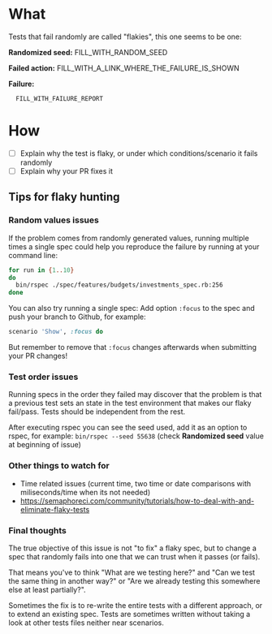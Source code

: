 # What
Tests that fail randomly are called "flakies", this one seems to be one:

**Randomized seed:** FILL_WITH_RANDOM_SEED

**Failed action:** FILL_WITH_A_LINK_WHERE_THE_FAILURE_IS_SHOWN

**Failure:**

```
  FILL_WITH_FAILURE_REPORT
```

# How
- [ ] Explain why the test is flaky, or under which conditions/scenario it fails randomly
- [ ] Explain why your PR fixes it

## Tips for flaky hunting

### Random values issues
If the problem comes from randomly generated values, running multiple times a single spec could help you reproduce the failure by running at your command line:
```bash
for run in {1..10}
do
  bin/rspec ./spec/features/budgets/investments_spec.rb:256
done
```

You can also try running a single spec:
Add option `:focus` to the spec and push your branch to Github, for example:
```ruby
scenario 'Show', :focus do
```

But remember to remove that `:focus` changes afterwards when submitting your PR changes!

### Test order issues
Running specs in the order they failed may discover that the problem is that a previous test sets an state in the test environment that makes our flaky fail/pass. Tests should be independent from the rest.

After executing rspec you can see the seed used, add it as an option to rspec, for example:
`bin/rspec --seed 55638` (check **Randomized seed** value at beginning of issue)

### Other things to watch for
- Time related issues (current time, two time or date comparisons with miliseconds/time when its not needed)
- https://semaphoreci.com/community/tutorials/how-to-deal-with-and-eliminate-flaky-tests

### Final thoughts
The true objective of this issue is not "to fix" a flaky spec, but to change a spec that randomly fails into one that we can trust when it passes (or fails). 

That means you've to think "What are we testing here?" and "Can we test the same thing in another way?" or "Are we already testing this somewhere else at least partially?".

Sometimes the fix is to re-write the entire tests with a different approach, or to extend an existing spec. Tests are sometimes written without taking a look at other tests files neither near scenarios.
